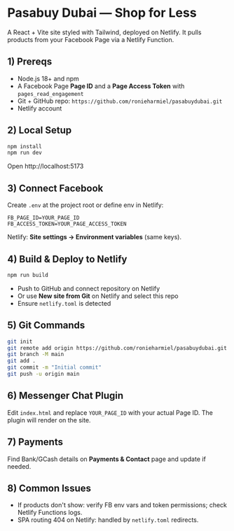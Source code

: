# Pasabuy Dubai — Shop for Less

A React + Vite site styled with Tailwind, deployed on Netlify. It pulls products from your Facebook Page via a Netlify Function.

## 1) Prereqs
- Node.js 18+ and npm
- A Facebook Page **Page ID** and a **Page Access Token** with `pages_read_engagement`
- Git + GitHub repo: `https://github.com/ronieharmiel/pasabuydubai.git`
- Netlify account

## 2) Local Setup
```bash
npm install
npm run dev
```
Open http://localhost:5173

## 3) Connect Facebook
Create `.env` at the project root or define env in Netlify:
```
FB_PAGE_ID=YOUR_PAGE_ID
FB_ACCESS_TOKEN=YOUR_PAGE_ACCESS_TOKEN
```
Netlify: **Site settings → Environment variables** (same keys).

## 4) Build & Deploy to Netlify
```bash
npm run build
```
- Push to GitHub and connect repository on Netlify
- Or use **New site from Git** on Netlify and select this repo
- Ensure `netlify.toml` is detected

## 5) Git Commands
```bash
git init
git remote add origin https://github.com/ronieharmiel/pasabuydubai.git
git branch -M main
git add .
git commit -m "Initial commit"
git push -u origin main
```

## 6) Messenger Chat Plugin
Edit `index.html` and replace `YOUR_PAGE_ID` with your actual Page ID. The plugin will render on the site.

## 7) Payments
Find Bank/GCash details on **Payments & Contact** page and update if needed.

## 8) Common Issues
- If products don't show: verify FB env vars and token permissions; check Netlify Functions logs.
- SPA routing 404 on Netlify: handled by `netlify.toml` redirects.
